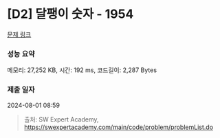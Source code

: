 # [D2] 달팽이 숫자 - 1954 

[문제 링크](https://swexpertacademy.com/main/code/problem/problemDetail.do?contestProbId=AV5PobmqAPoDFAUq) 

### 성능 요약

메모리: 27,252 KB, 시간: 192 ms, 코드길이: 2,287 Bytes

### 제출 일자

2024-08-01 08:59



> 출처: SW Expert Academy, https://swexpertacademy.com/main/code/problem/problemList.do
